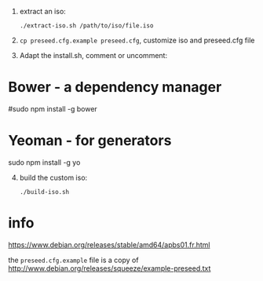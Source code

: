1. extract an iso:

	`./extract-iso.sh /path/to/iso/file.iso`

2. `cp preseed.cfg.example preseed.cfg`, customize iso and preseed.cfg file

3. Adapt the install.sh, comment or uncomment:

# Bower - a dependency manager
#sudo npm install -g bower

# Yeoman - for generators
sudo npm install -g yo


4. build the custom iso:

	`./build-iso.sh`

# info
https://www.debian.org/releases/stable/amd64/apbs01.fr.html

the `preseed.cfg.example` file is a copy of http://www.debian.org/releases/squeeze/example-preseed.txt

